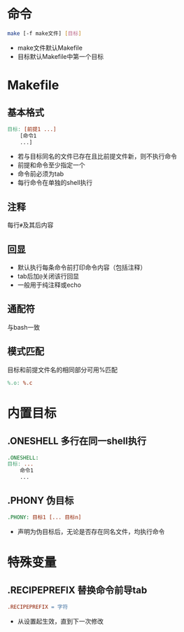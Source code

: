 # 命令
```sh
make [-f make文件] [目标]
```
* make文件默认Makefile
* 目标默认Makefile中第一个目标
# Makefile
## 基本格式
```Makefile
目标: [前提1 ...]
    [命令1
    ...]
```
* 若与目标同名的文件已存在且比前提文件新，则不执行命令
* 前提和命令至少指定一个
* 命令前必须为tab
* 每行命令在单独的shell执行
## 注释
每行`#`及其后内容
## 回显
* 默认执行每条命令前打印命令内容（包括注释）
* tab后加`@`关闭该行回显
* 一般用于纯注释或echo
## 通配符
与bash一致
## 模式匹配
目标和前提文件名的相同部分可用%匹配
```Makefile
%.o: %.c
```
# 内置目标
## .ONESHELL 多行在同一shell执行
```Makefile
.ONESHELL:
目标: ...
    命令1
    ...
```
## .PHONY 伪目标
```Makefile
.PHONY: 目标1 [... 目标n]
```
* 声明为伪目标后，无论是否存在同名文件，均执行命令
# 特殊变量
## .RECIPEPREFIX 替换命令前导tab
```Makefile
.RECIPEPREFIX = 字符
```
* 从设置起生效，直到下一次修改
